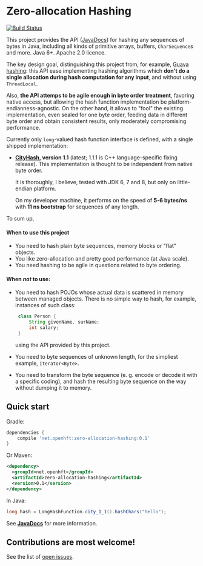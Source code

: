 # Zero-allocation Hashing
[![Build Status](https://travis-ci.org/OpenHFT/zero-allocation-hashing.svg?branch=master)](https://travis-ci.org/OpenHFT/zero-allocation-hashing)

This project provides the API ([JavaDocs](http://openhft.github.io/zero-allocation-hashing/apidocs/))
for hashing any sequences of bytes in Java, including all kinds of
primitive arrays, buffers, `CharSequence`s and more. Java 6+. Apache 2.0 licence.

The key design goal, distinguishing this project from, for example, [Guava hashing](
http://docs.guava-libraries.googlecode.com/git-history/release/javadoc/com/google/common/hash/package-summary.html):
this API ease implementing hashing algorithms which **don't do a single allocation
during hash computation for any input**, and without using `ThreadLocal`.

Also, **the API attemps to be agile enough in byte order treatment**, favoring native access,
but allowing the hash function implementation be platform-endianness-agnostic. On the other hand,
it allows to "fool" the existing implementation, even sealed for one byte order, feeding data
in different byte order and obtain consistent results, only moderately compromising performance.

Currently only `long`-valued hash function interface is defined, with a single shipped
implementation:
 - **[CityHash](https://code.google.com/p/cityhash/), version 1.1**
   (latest; 1.1.1 is C++ language-specific fixing release). This implementation is thought
   to be independent from native byte order.

   It is thoroughly, I believe, tested with
   JDK 6, 7 and 8, but only on little-endian platform.

   On my developer machine, it performs on the
   speed of **5-6 bytes/ns** with **11 ns bootstrap** for sequences of any length.

To sum up,

#### When to use this project
 - You need to hash plain byte sequences, memory blocks or "flat" objects.
 - You like zero-allocation and pretty good performance (at Java scale).
 - You need hashing to be agile in questions related to byte ordering.

#### When *not* to use:
 - You need to hash POJOs whose actual data is scattered in memory between managed objects.
   There is no simple way to hash, for example, instances of such class:

   ```java
    class Person {
        String givenName, surName;
        int salary;
    }
   ```
   using the API provided by this project.
 - You need to byte sequences of unknown length, for the simpliest example, `Iterator<Byte>`.
 - You need to transform the byte sequence (e. g. encode or decode it with a specific coding),
   and hash the resulting byte sequence on the way without dumping it to memory.

## Quick start

Gradle:
```groovy
dependencies {
    compile 'net.openhft:zero-allocation-hashing:0.1'
}
```

Or Maven:
```xml
<dependency>
  <groupId>net.openhft</groupId>
  <artifactId>zero-allocation-hashing</artifactId>
  <version>0.1</version>
</dependency>
```

In Java:
```java
long hash = LongHashFunction.city_1_1().hashChars("hello");
```

See **[JavaDocs](http://openhft.github.io/zero-allocation-hashing/apidocs/)** for more information.

## Contributions are most welcome!

See the list of [open issues](https://github.com/OpenHFT/zero-allocation-hashing/issues).
